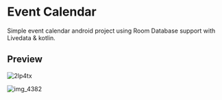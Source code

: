 # Event Calendar

Simple event calendar android project using Room Database support with Livedata & kotlin.

Preview
-------
![2lp4tx](https://user-images.githubusercontent.com/16744835/47967628-ac42cb00-e089-11e8-97eb-9abac773ef97.gif)


![img_4382](https://user-images.githubusercontent.com/16744835/47967443-a3e99080-e087-11e8-942e-4b498348fb7b.PNG)
